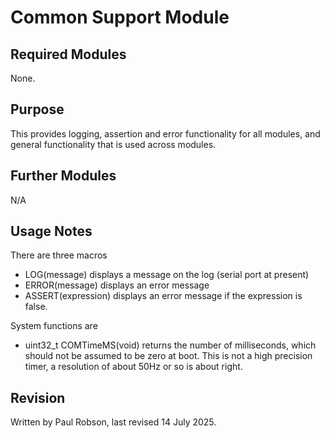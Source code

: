 # Common Support Module

## Required Modules 

None.

## Purpose

This provides logging, assertion and error functionality for all modules, and general functionality that is used across modules.

## Further Modules

N/A

## Usage Notes

There are three macros

- LOG(message) displays a message on the log (serial port at present)
- ERROR(message) displays an error message
- ASSERT(expression) displays an error message if the expression is false.

System functions are 

- uint32_t COMTimeMS(void) returns the number of milliseconds, which should not be assumed to be zero at boot. This is not a high precision timer, a resolution of about 50Hz or so is about right.


## Revision

Written by Paul Robson, last revised 14 July 2025.







